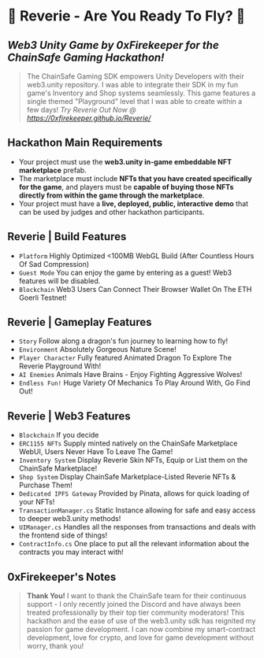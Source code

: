 # 🐉 Reverie - Are You Ready To Fly? 🐉
## _Web3 Unity Game by 0xFirekeeper for the ChainSafe Gaming Hackathon!_

> The ChainSafe Gaming SDK empowers Unity Developers with their web3.unity repository.
> I was able to integrate their SDK in my fun game's Inventory and Shop systems seamlessly.
> This game features a single themed "Playground" level that I was able to create within a few days!
>  *Try Reverie Out Now @ https://0xfirekeeper.github.io/Reverie/*

## Hackathon Main Requirements
- Your project must use the **web3.unity in-game embeddable NFT marketplace** prefab.
- The marketplace must include **NFTs that you have created specifically for the game**, and players must be **capable of buying those NFTs directly from within the game through the marketplace**.
- Your project must have a **live, deployed, public, interactive demo** that can be used by judges and other hackathon participants.

## Reverie | Build Features
- `Platform` Highly Optimized <100MB WebGL Build (After Countless Hours Of Sad Compression)
- `Guest Mode` You can enjoy the game by entering as a guest! Web3 features will be disabled.
- `Blockchain` Web3 Users Can Connect Their Browser Wallet On The ETH Goerli Testnet!

## Reverie | Gameplay Features
- `Story` Follow along a dragon's fun journey to learning how to fly!
- `Environment` Absolutely Gorgeous Nature Scene!
- `Player Character` Fully featured Animated Dragon To Explore The Reverie Playground With!
- `AI Enemies` Animals Have Brains - Enjoy Fighting Aggressive Wolves!
- `Endless Fun!` Huge Variety Of Mechanics To Play Around With, Go Find Out!

## Reverie | Web3 Features
- `Blockchain` If you decide 
- `ERC1155 NFTs` Supply minted natively on the ChainSafe Marketplace WebUI, Users Never Have To Leave The Game!
- `Inventory System` Display Reverie Skin NFTs, Equip or List them on the ChainSafe Marketplace!
- `Shop System` Display ChainSafe Marketplace-Listed Reverie NFTs & Purchase Them!
- `Dedicated IPFS Gateway` Provided by Pinata, allows for quick loading of your NFTs!
- `TransactionManager.cs` Static Instance allowing for safe and easy access to deeper web3.unity methods!
- `UIManager.cs` Handles all the responses from transactions and deals with the frontend side of things!
- `ContractInfo.cs` One place to put all the relevant information about the contracts you may interact with!

## 0xFirekeeper's Notes

> **Thank You!**
> I want to thank the ChainSafe team for their continuous support - I only recently joined the Discord and have always been treated professionally by their top tier community moderators!
> This hackathon and the ease of use of the web3.unity sdk has reignited my passion for game development. 
> I can now combine my smart-contract development, love for crypto, and love for game development without worry, thank you!
